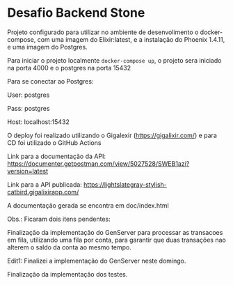 # Desafio Backend Stone


Projeto configurado para utilizar no ambiente de desenvolimento o docker-compose, com uma imagem do Elixir:latest, e a instalação do Phoenix 1.4.11, e uma imagem do Postgres.

Para iniciar o projeto localmente `docker-compose up`, o projeto sera iniciado na porta 4000 e o postgres na porta 15432

Para se conectar ao Postgres:

User: postgres

Pass: postgres

Host: localhost:15432

O deploy foi realizado utilizando o Gigalexir (https://gigalixir.com/) e para CD foi utilizado o GitHub Actions

Link para a documentação da API: https://documenter.getpostman.com/view/5027528/SWEB1azi?version=latest

Link para a API publicada: https://lightslategray-stylish-catbird.gigalixirapp.com/

A documentação gerada se encontra em doc/index.html

Obs.:
Ficaram dois itens pendentes:

Finalização da implementação do GenServer para processar as transacoes em fila, utilizando uma fila por conta, para garantir 
que duas transações nao alterem o saldo da conta ao mesmo tempo.

Edit1: Finalizei a implementação do GenServer neste domingo.

Finalização da implementação dos testes.

